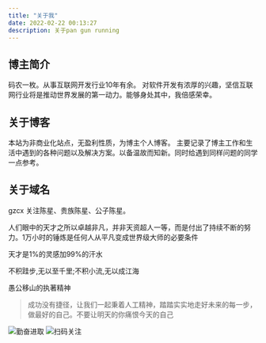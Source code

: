 ```yaml
---
title: "关于我"
date: 2022-02-22 00:13:27
description: 关于pan gun running
---
```


## **博主简介**

码农一枚。从事互联网开发行业10年有余。
对软件开发有浓厚的兴趣，坚信互联网行业将是推动世界发展的第一动力。能够身处其中，我倍感荣幸。

## **关于博客**

本站为非商业化站点，无盈利性质，为博主个人博客。
主要记录了博主工作和生活中遇到的各种问题以及解决方案。以备温故而知新。同时给遇到同样问题的同学一点参考。

## **关于域名**

gzcx
关注陈星、贵族陈星、公子陈星。


人们眼中的天才之所以卓越非凡，并非天资超人一等，而是付出了持续不断的努力。1万小时的锤炼是任何人从平凡变成世界级大师的必要条件

天才是1%的灵感加99%的汗水

不积跬步,无以至千里;不积小流,无以成江海

愚公移山的执著精神
> 成功没有捷径，让我们一起秉着人工精神，踏踏实实地走好未来的每一步，做最好的自己。不要让明天的你痛恨今天的自己

![勤奋进取](http://static.gzcx.net/oneblog/20200314112113750.jpeg-94rg002)
![扫码关注](https://static.gzcx.net/oneblog/20200516153233593.jpg-94rg002)



